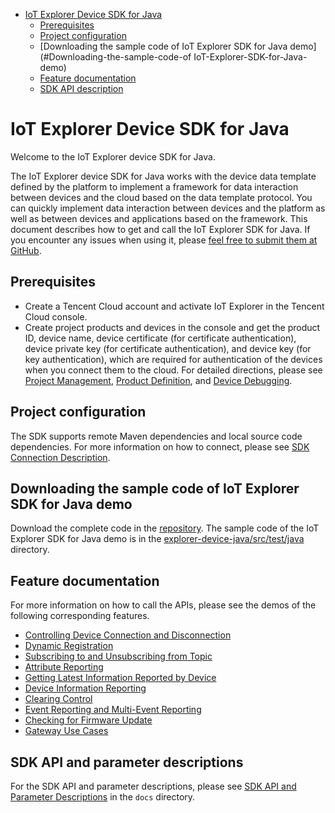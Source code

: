 * [IoT Explorer Device SDK for Java](#IoT-Explorer-Device-SDK-for-Java)
  * [Prerequisites](#Prerequisites)
  * [Project configuration](#Project-configuration)
  * [Downloading the sample code of IoT Explorer SDK for Java demo](#Downloading-the-sample-code-of IoT-Explorer-SDK-for-Java-demo)
  * [Feature documentation](#Feature-documentation)
  * [SDK API description](#SDK-API-description)

# IoT Explorer Device SDK for Java
Welcome to the IoT Explorer device SDK for Java.

The IoT Explorer device SDK for Java works with the device data template defined by the platform to implement a framework for data interaction between devices and the cloud based on the data template protocol. You can quickly implement data interaction between devices and the platform as well as between devices and applications based on the framework. This document describes how to get and call the IoT Explorer SDK for Java. If you encounter any issues when using it, please [feel free to submit them at GitHub](https://github.com/tencentyun/iot-device-java/issues/new).

## Prerequisites
* Create a Tencent Cloud account and activate IoT Explorer in the Tencent Cloud console.
* Create project products and devices in the console and get the product ID, device name, device certificate (for certificate authentication), device private key (for certificate authentication), and device key (for key authentication), which are required for authentication of the devices when you connect them to the cloud. For detailed directions, please see [Project Management](https://cloud.tencent.com/document/product/1081/40290), [Product Definition](https://cloud.tencent.com/document/product/1081/34739), and [Device Debugging](https://cloud.tencent.com/document/product/1081/34741).

## Project configuration
The SDK supports remote Maven dependencies and local source code dependencies. For more information on how to connect, please see [SDK Connection Description](docs/SDK-Connection-Description.md).

## Downloading the sample code of IoT Explorer SDK for Java demo
Download the complete code in the [repository](../..). The sample code of the IoT Explorer SDK for Java demo is in the [explorer-device-java/src/test/java](../explorer-device-java/src/test/java) directory.

## Feature documentation
For more information on how to call the APIs, please see the demos of the following corresponding features.

* [Controlling Device Connection and Disconnection](docs/Controlling-Device-Connection-and-Disconnection.md)
* [Dynamic Registration](docs/Dynamic-Registration.md)
* [Subscribing to and Unsubscribing from Topic](docs/Subscribing-to-and-Unsubscribing-from-Topic.md)
* [Attribute Reporting](docs/Attribute-Reporting.md)
* [Getting Latest Information Reported by Device](docs/Getting-Latest-Information-Reported-by-Device.md)
* [Device Information Reporting](docs/Device-Information-Reporting.md)
* [Clearing Control](docs/Clearing-Control.md)
* [Event Reporting and Multi-Event Reporting](docs/Event-Reporting-and-Multi-Event-Reporting.md)
* [Checking for Firmware Update](docs/Checking-for-Firmware-Update.md)
* [Gateway Use Cases](docs/Gateway-Use-Cases.md)

## SDK API and parameter descriptions
For the SDK API and parameter descriptions, please see [SDK API and Parameter Descriptions](docs/SDK-API-and-Parameter-Descriptions.md) in the `docs` directory.

